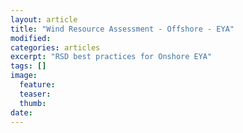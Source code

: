 ```yaml
---
layout: article
title: "Wind Resource Assessment - Offshore - EYA"
modified:
categories: articles
excerpt: "RSD best practices for Onshore EYA"
tags: []
image:
  feature:
  teaser:
  thumb:
date: 
---
```


